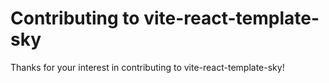 # Contributing to vite-react-template-sky

Thanks for your interest in contributing to vite-react-template-sky!

